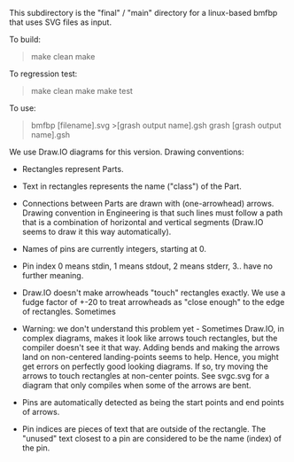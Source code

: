 This subdirectory is the "final" / "main" directory for a linux-based bmfbp that uses SVG files as input.

To build:
> make clean
> make

To regression test:
> make clean
> make
> make test

To use:
> bmfbp [filename].svg >[grash output name].gsh
> grash [grash output name].gsh

We use Draw.IO diagrams for this version.
Drawing conventions:

- Rectangles represent Parts.

- Text in rectangles represents the name ("class") of the Part.

- Connections between Parts are drawn with (one-arrowhead) arrows.  Drawing convention in Engineering is that such lines must follow a path that is a combination of horizontal and vertical segments (Draw.IO seems to draw it this way automatically).

- Names of pins are currently integers, starting at 0.

- Pin index 0 means stdin, 1 means stdout, 2 means stderr, 3.. have no further meaning.

- Draw.IO doesn't make arrowheads "touch" rectangles exactly.  We use a fudge factor of +-20 to treat arrowheads as "close enough" to the edge of rectangles.  Sometimes

- Warning: we don't understand this problem yet - Sometimes Draw.IO, in complex diagrams, makes it look like arrows touch rectangles, but the compiler doesn't see it that way.  Adding bends and making the arrows land on non-centered landing-points seems to help.  Hence, you might get errors on perfectly good looking diagrams.  If so, try moving the arrows to touch rectangles at non-center points.  See svgc.svg for a diagram that only compiles when some of the arrows are bent.

- Pins are automatically detected as being the start points and end points of arrows.

- Pin indices are pieces of text that are outside of the rectangle.  The "unused" text closest to a pin are considered to be the name (index) of the pin.
